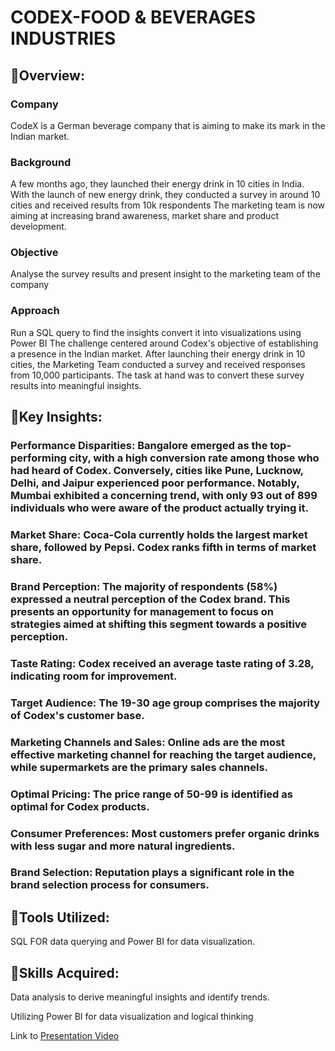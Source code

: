 # CODEX-FOOD & BEVERAGES INDUSTRIES

## 🎯Overview:
### Company
CodeX is a German beverage company that is aiming to make  its mark in the Indian market.
### Background 
A few months ago, they launched their energy drink in 10 cities in India.
With the launch of new energy drink, they conducted a survey in around 10 cities and received results from 10k  respondents
The marketing team is now aiming at increasing brand awareness, market share and product development.
### Objective 
Analyse the survey results and present insight to the marketing team of the company
### Approach 
Run a SQL query to find the insights convert it into visualizations using Power BI
The challenge centered around Codex's objective of establishing a presence in the Indian market. After launching their energy drink in 10 cities, the Marketing Team conducted a survey and received responses from 10,000 participants. The task at hand was to convert these survey results into meaningful insights.

## 🎯Key Insights:

### Performance Disparities: Bangalore emerged as the top-performing city, with a high conversion rate among those who had heard of Codex. Conversely, cities like Pune, Lucknow, Delhi, and Jaipur experienced poor performance. Notably, Mumbai exhibited a concerning trend, with only 93 out of 899 individuals who were aware of the product actually trying it.

### Market Share: Coca-Cola currently holds the largest market share, followed by Pepsi. Codex ranks fifth in terms of market share.

### Brand Perception: The majority of respondents (58%) expressed a neutral perception of the Codex brand. This presents an opportunity for management to focus on strategies aimed at shifting this segment towards a positive perception.

### Taste Rating: Codex received an average taste rating of 3.28, indicating room for improvement.

### Target Audience: The 19-30 age group comprises the majority of Codex's customer base.

### Marketing Channels and Sales: Online ads are the most effective marketing channel for reaching the target audience, while supermarkets are the primary sales channels.

### Optimal Pricing: The price range of 50-99 is identified as optimal for Codex products.

### Consumer Preferences: Most customers prefer organic drinks with less sugar and more natural ingredients.

### Brand Selection: Reputation plays a significant role in the brand selection process for consumers.

## 🎯Tools Utilized:

SQL FOR data querying and Power BI for data visualization.

## 🎯Skills Acquired:

Data analysis to derive meaningful insights and identify trends.

Utilizing Power BI for data visualization and logical thinking

Link to [Presentation Video](https://www.linkedin.com/feed/update/urn:li:activity:7085899451176747008/)


